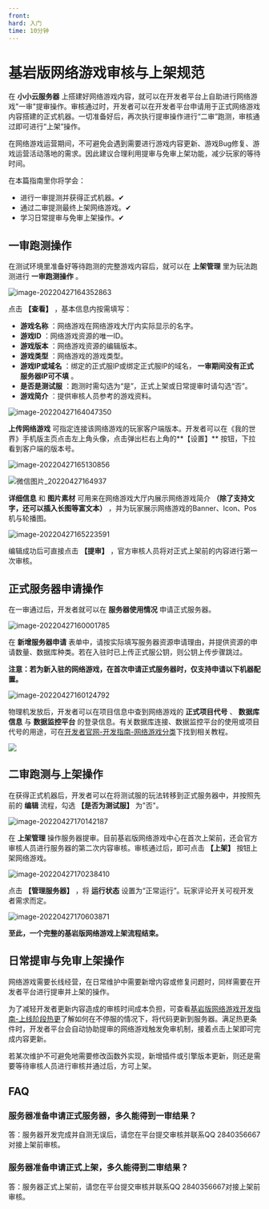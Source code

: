 ```yaml
---
front:
hard: 入门
time: 10分钟
---
```

# 基岩版网络游戏审核与上架规范

在 **小小云服务器** 上搭建好网络游戏内容，就可以在开发者平台上自助进行网络游戏"一审"提审操作。审核通过时，开发者可以在开发者平台申请用于正式网络游戏内容搭建的正式机器。一切准备好后，再次执行提审操作进行“二审”跑测，审核通过即可进行“上架”操作。

在网络游戏运营期间，不可避免会遇到需要进行游戏内容更新、游戏Bug修复、游戏运营活动落地的需求。因此建议合理利用提审与免审上架功能，减少玩家的等待时间。



在本篇指南里你将学会：

- 进行一审提测并获得正式机器。✔
- 通过二审提测最终上架网络游戏。✔
- 学习日常提审与免审上架操作。✔



## 一审跑测操作

在测试环境里准备好等待跑测的完整游戏内容后，就可以在 **上架管理** 里为玩法跑测进行 **一审跑测操作** 。

![image-20220427164352863](./images/12.2_0.png)

点击 **【查看】** ，基本信息内按需填写：

- **游戏名称** ：网络游戏在网络游戏大厅内实际显示的名字。
- **游戏ID** ：网络游戏资源的唯一ID。
- **游戏版本** ：网络游戏资源的编辑版本。
- **游戏类型** ：网络游戏的游戏类型。
- **游戏IP或域名** ：绑定的正式服IP或绑定正式服IP的域名， **一审期间没有正式服务器IP可不填** 。
- **是否是测试服** ：跑测时需勾选为“是”，正式上架或日常提审时请勾选“否”。
- **游戏简介** ：提供审核人员参考的游戏资料。

![image-20220427164047350](./images/12.2_1.png)

**上传网络游戏** 可指定连接该网络游戏的玩家客户端版本。开发者可以在《我的世界》手机版主页点击左上角头像，点击弹出栏右上角的**【设置】** 按钮，下拉看到客户端的版本号。

![image-20220427165130856](./images/12.2_2.png)

![微信图片_20220427164937](./images/12.2_3.png)

**详细信息** 和 **图片素材** 可用来在网络游戏大厅内展示网络游戏简介 **（除了支持文字，还可以插入长图等富文本）** ，并为玩家展示网络游戏的Banner、Icon、Pos机与轮播图。

![image-20220427165223591](./images/12.2_4.png)

编辑成功后可直接点击 **【提审】** ，官方审核人员将对正式上架前的内容进行第一次审核。



## 正式服务器申请操作

在一审通过后，开发者就可以在 **服务器使用情况** 申请正式服务器。

![image-20220427160001785](./images/12.2_5.png)

在 **新增服务器申请** 表单中，请按实际填写服务器资源申请理由，并提供资源的申请数量、数据库种类。若在入驻时已上传正式服公钥，则公钥上传步骤跳过。

**注意：若为新入驻的网络游戏，在首次申请正式服务器时，仅支持申请以下机器配置。**

![image-20220427160124792](./images/12.2_6.png)

物理机发放后，开发者可以在项目信息中查到网络游戏的 **正式项目代号** 、 **数据库信息** 与 **数据监控平台** 的登录信息。有关数据库连接、数据监控平台的使用或项目代号的用途，可在<a href="../27-网络游戏/课程9：服务器上线/第1节：平台发布.html">开发者官网-开发指南-网络游戏分类</a>下找到相关教程。

![](./images/12.2_7.png)



## 二审跑测与上架操作

在获得正式机器后，开发者可以在将测试服的玩法转移到正式服务器中，并按照先前的 **编辑** 流程，勾选 **【是否为测试服】** 为"否"。

![image-20220427170142187](./images/12.2_8.png)

在 **上架管理** 操作服务器提审。目前基岩版网络游戏中心在首次上架前，还会官方审核人员进行服务器的第二次内容审核。审核通过后，即可点击 **【上架】** 按钮上架网络游戏。

![image-20220427170238410](./images/12.2_9.png)

点击 **【管理服务器】** ，将 **运行状态** 设置为“正常运行”。玩家评论开关可视开发者需求而定。

![image-20220427170603871](./images/12.2_10.png)

**至此，一个完整的基岩版网络游戏上架流程结束。**



## 日常提审与免审上架操作

网络游戏需要长线经营，在日常维护中需要新增内容或修复问题时，同样需要在开发者平台进行提审并上架的操作。

为了减轻开发者更新内容造成的审核时间成本负担，可查看<a href="../../mcguide/27-网络游戏/课程9：服务器上线/第9节：上线阶段热更.html">基岩版网络游戏开发指南-上线阶段热更</a>了解如何在不停服的情况下，将代码更新到服务器。满足热更条件时，开发者平台会自动协助提审的网络游戏触发免审机制，接着点击上架即可完成内容更新。

若某次维护不可避免地需要修改函数外实现，新增插件或引擎版本更新，则还是需要等待审核人员进行审核并通过后，方可上架。



## FAQ

### 服务器准备申请正式服务器，多久能得到一审结果？

答：服务器开发完成并自测无误后，请您在平台提交审核并联系QQ 2840356667对接上架前审核。



### 服务器准备申请正式上架，多久能得到二审结果？

答：服务器正式上架前，请您在平台提交审核并联系QQ 2840356667对接上架前审核。